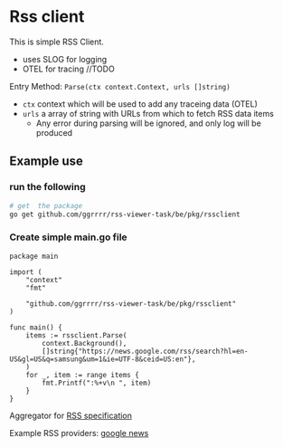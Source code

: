 # Rss client

This is simple RSS Client.

* uses SLOG for logging
* OTEL for tracing //TODO

Entry Method: `Parse(ctx context.Context, urls []string)`

* `ctx` context which will be used to add any traceing data (OTEL)
* `urls` a array of string with URLs from which to fetch RSS data items
  * Any error during parsing  will be ignored, and only log will be produced

## Example use

### run the following

```bash
# get  the package
go get github.com/ggrrrr/rss-viewer-task/be/pkg/rssclient

```

### Create simple main.go file

```golang
package main

import (
    "context"
    "fmt"

    "github.com/ggrrrr/rss-viewer-task/be/pkg/rssclient"
)

func main() {
    items := rssclient.Parse(
        context.Background(),
        []string{"https://news.google.com/rss/search?hl=en-US&gl=US&q=samsung&um=1&ie=UTF-8&ceid=US:en"},
    )
    for _, item := range items {
        fmt.Printf(":%+v\n ", item)
    }
}
```

Aggregator for [RSS specification](https://www.rssboard.org/rss-specificationhttps://www.rssboard.org/rss-specification)

Example RSS providers: [google news](https://news.google.com/rss/search?hl=en-US&gl=US&q=samsung&um=1&ie=UTF-8&ceid=US:en)
